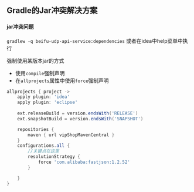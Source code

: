 ## Gradle的Jar冲突解决方案



#### jar冲突问题

`gradlew -q beifu-udp-api-service:dependencies` 或者在idea中help菜单中执行

强制使用某版本jar的方式

- 使用`compile`强制声明
- 在`allprojects`属性中使用`force`强制声明

```groovy
allprojects { project ->
	apply plugin: 'idea'
	apply plugin: 'eclipse'
	
	ext.releaseBuild = version.endsWith('RELEASE')
	ext.snapshotBuild = version.endsWith('SNAPSHOT')

	repositories {
		maven { url vipShopMavenCentral }
	}
	configurations.all {
		//关键点在这里
		resolutionStrategy {
			force 'com.alibaba:fastjson:1.2.52'
		}

	}
}
```













